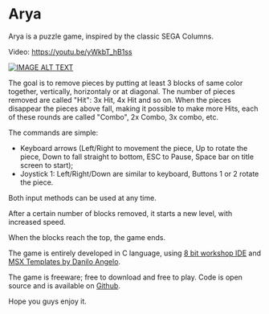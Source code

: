 Arya
=====

Arya is a puzzle game, inspired by the classic SEGA Columns.

Video: https://youtu.be/yWkbT_hB1ss

[![IMAGE ALT TEXT](http://img.youtube.com/vi/yWkbT_hB1ss/0.jpg)](http://www.youtube.com/watch?v=yWkbT_hB1ss "Arya")

The goal is to remove pieces by putting at least 3 blocks of same color together, vertically, horizontaly or at diagonal.
The number of pieces removed are called "Hit": 3x Hit, 4x Hit and so on.
When the pieces disappear the pieces above fall, making it possible to make more Hits, each of these rounds are called "Combo", 2x Combo, 3x combo, etc.

The commands are simple: 
 - Keyboard arrows (Left/Right to movement the piece, Up to rotate the piece, Down to fall straight to bottom, ESC to Pause, Space bar on title screen to start);
 - Joystick 1: Left/Right/Down are similar to keyboard, Buttons 1 or 2 rotate the piece.

Both input methods can be used at any time.

After a certain number of blocks removed, it starts a new level, with increased speed.

When the blocks reach the top, the game ends.

The game is entirely developed in C language, using [8 bit workshop IDE](http://8bitworkshop.com/redir.html?platform=msx&githubURL=https%3A%2F%2Fgithub.com%2Falbs-br%2Farya&file=main.c) and [MSX Templates by Danilo Angelo](https://github.com/DamnedAngel/MSX-Templates-for-VisualStudio).

The game is freeware; free to download and free to play. Code is open source and is available on [Github](https://github.com/albs-br/arya).

Hope you guys enjoy it.
